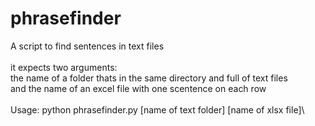 # phrasefinder
A script to find sentences in text files\
\
it expects two arguments:\
  the name of a folder thats in the same directory and full of text files\
  and the name of an excel file with one scentence on each row\
 \
Usage: python phrasefinder.py [name of text folder] [name of xlsx file]\
